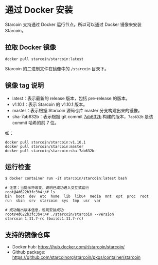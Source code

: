 # 通过 Docker 安装

Starcoin 支持通过 Docker 运行节点，所以可以通过 Docker 镜像来安装 Starcoin。

## 拉取 Docker 镜像

```shell
docker pull starcoin/starcoin:latest
```

Starcoin 的二进制文件在镜像中的 `/starcoin` 目录下。

## 镜像 tag 说明

* latest：表示最新的 release 版本，包括 pre-release 的版本。
* v1.10.1：表示 Starcoin 的 v1.10.1 版本。
* master：表示根据 Starcoin 源码仓库 master 分支构建出来的镜像。
* sha-7ab632b：表示根据 git commit [7ab632b](https://github.com/starcoinorg/starcoin/commit/7ab632b36a039439d424c83951ca8d2366d311c7) 构建的版本，`7ab632b` 是该 commit 哈希的前 7 位。

如：

```shell
docker pull starcoin/starcoin:v1.10.1
docker pull starcoin/starcoin:master
docker pull starcoin/starcoin:sha-7ab632b
```

## 运行检查

```shell
$ docker container run -it starcoin/starcoin:latest bash

# 注意：当提示符改变，说明已成功进入交互式运行
root@4d622b3fc3b4:/# ls
bin  boot  dev  etc  home  lib  lib64  media  mnt  opt  proc  root  run  sbin  srv  starcoin  sys  tmp  usr  var

# 成功输出版本信息，说明安装成功
root@4d622b3fc3b4:/# ./starcoin/starcoin --version
starcoin 1.11.7-rc (build:1.11.7-rc)
```

## 支持的镜像仓库

* Docker hub: https://hub.docker.com/r/starcoin/starcoin/
* Github package: https://github.com/starcoinorg/starcoin/pkgs/container/starcoin

